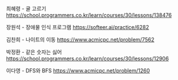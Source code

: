 최혜령 - 귤 고르기 https://school.programmers.co.kr/learn/courses/30/lessons/138476

장원석 - 장애물 인식 프로그램 https://softeer.ai/practice/6282

김찬희 - 나이트의 이동 https://www.acmicpc.net/problem/7562

박정환 - 같은 숫자는 싫어 https://school.programmers.co.kr/learn/courses/30/lessons/12906

이다영 - DFS와 BFS https://www.acmicpc.net/problem/1260
